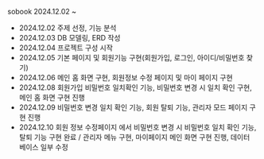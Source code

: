 sobook 2024.12.02 ~

- 2024.12.02 주제 선정, 기능 분석
- 2024.12.03 DB 모델링, ERD 작성
- 2024.12.04 프로젝트 구성 시작
- 2024.12.05 기본 페이지 및 회원기능 구현(회원가입, 로그인, 아이디/비밀번호 찾기)
- 2024.12.06 메인 홈 화면 구현, 회원정보 수정 페이지 및 마이 페이지 구현
- 2024.12.08 회원가입 비밀번호 일치확인 기능, 비밀번호 변경 시 일치 확인 구현, 메인 홈 화면 구현 진행
- 2024.12.09 비밀번호 변경 일치 확인 기능, 회원 탈퇴 기능, 관리자 모드 페이지 구현 진행
- 2024.12.10 회원 정보 수정페이지 에서 비밀번호 변경 시 비밀번호 일치 확인 기능, 탈퇴 기능 구현 완료 / 관리자 메뉴 구현, 마이페이지 메인 화면 구현 진행, 데이터 베이스 일부 수정
